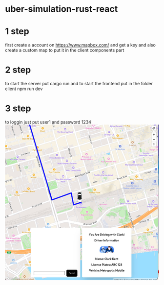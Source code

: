 # uber-simulation-rust-react
# 1 step
first create a account on https://www.mapbox.com/ and get a key and also create a custom map to put it in the client components part
# 2 step 
to start the server put cargo run and to start the frontend put in the folder client npm run dev 
# 3 step
to loggin just put user1 and password 1234
![My Image](screenshot2.jpg)
